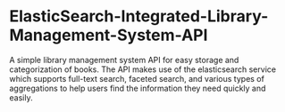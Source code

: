 # ElasticSearch-Integrated-Library-Management-System-API
A simple library management system API for easy storage and categorization of books. The API makes use of the elasticsearch service which supports full-text search, faceted search, and various types of aggregations to help users find the information they need quickly and easily.
